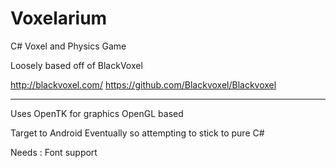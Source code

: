 # Voxelarium
C# Voxel and Physics Game

Loosely based off of BlackVoxel


http://blackvoxel.com/
https://github.com/Blackvoxel/Blackvoxel


---
Uses OpenTK for graphics
OpenGL based

Target to Android Eventually so attempting to stick to pure C#

Needs : 
	Font support
        

